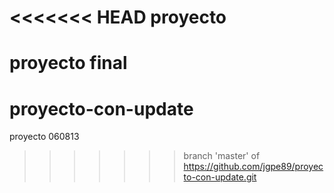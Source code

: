 <<<<<<< HEAD
proyecto
========

proyecto final 
=======
proyecto-con-update
===================

proyecto 060813
>>>>>>> branch 'master' of https://github.com/jgpe89/proyecto-con-update.git
